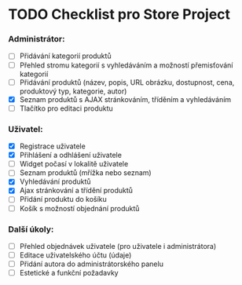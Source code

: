 # TODO Checklist pro Store Project

### Administrátor:
- [ ] Přidávání kategorií produktů
- [ ] Přehled stromu kategorií s vyhledáváním a možností přemisťování kategorií
- [ ] Přidávání produktů (název, popis, URL obrázku, dostupnost, cena, produktový typ, kategorie, autor)
- [x] Seznam produktů s AJAX stránkováním, tříděním a vyhledáváním
- [ ] Tlačítko pro editaci produktu

### Uživatel:
- [x] Registrace uživatele
- [x] Přihlášení a odhlášení uživatele
- [ ] Widget počasí v lokalitě uživatele
- [ ] Seznam produktů (mřížka nebo seznam)
- [x] Vyhledávání produktů
- [x] Ajax stránkování a třídění produktů
- [ ] Přidání produktu do košíku
- [ ] Košík s možností objednání produktů

### Další úkoly:
- [ ] Přehled objednávek uživatele (pro uživatele i administrátora)
- [ ] Editace uživatelského účtu (údaje)
- [ ] Přidání autora do administrátorského panelu
- [ ] Estetické a funkční požadavky
